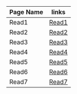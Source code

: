| Page Name | links |
|-----------|-------|
| Read1     | [Read1](https://saraaltaweel.github.io/read-notes-201/read1) |
| Read2     | [Read2](https://saraaltaweel.github.io/read-notes-201/read2) |
| Read3     | [Read3](https://saraaltaweel.github.io/read-notes-201/read3) |
| Read4     | [Read4](https://saraaltaweel.github.io/read-notes-201/read4) |
| Read5     | [Read5](https://saraaltaweel.github.io/read-notes-201/read5) |
| Read6     | [Read6](https://saraaltaweel.github.io/read-notes-201/read6) |
| Read7     | [Read7](https://saraaltaweel.github.io/read-notes-201/read7) |
